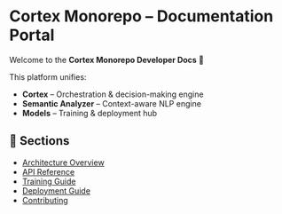 # Cortex Monorepo – Documentation Portal

Welcome to the **Cortex Monorepo Developer Docs** 🚀

This platform unifies:

- **Cortex** – Orchestration & decision-making engine
- **Semantic Analyzer** – Context-aware NLP engine
- **Models** – Training & deployment hub

## 📑 Sections

- [Architecture Overview](architecture.md)
- [API Reference](api_reference.md)
- [Training Guide](training.md)
- [Deployment Guide](deployment.md)
- [Contributing](contributing.md)
